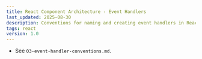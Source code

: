 ```yaml
---
title: React Component Architecture - Event Handlers
last_updated: 2025-08-30
description: Conventions for naming and creating event handlers in React components.
tags: react
version: 1.0
---
```


- See `03-event-handler-conventions.md`.
